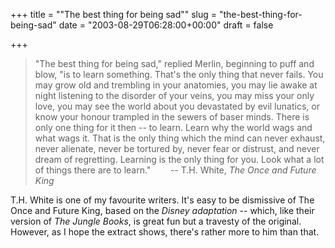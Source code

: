 +++
title = "\"The best thing for being sad\""
slug = "the-best-thing-for-being-sad"
date = "2003-08-29T06:28:00+00:00"
draft = false

+++

> "The best thing for being sad," replied Merlin, beginning to puff and blow, "is to learn something. That's the only thing that never fails. You may grow old and trembling in your anatomies, you may lie awake at night listening to the disorder of your veins, you may miss your only love, you may see the world about you devastated by evil lunatics, or know your honour trampled in the sewers of baser minds. There is only one thing for it then -- to learn. Learn why the world wags and what wags it. That is the only thing which the mind can never exhaust, never alienate, never be tortured by, never fear or distrust, and never dream of regretting. Learning is the only thing for you. Look what a lot of things there are to learn."
>        -- T.H. White, <cite asin="0006483011">The Once and Future King</cite>

T.H. White is one of my favourite writers. It's easy to be dismissive of The Once and Future King, based on the <cite asin="B00005U1Y5">Disney adaptation</cite> -- which, like their version of <cite asin="0140621040">The Jungle Books</cite>, is great fun but a travesty of the original. However, as I hope the extract shows, there's rather more to him than that.
